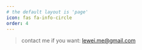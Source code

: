 ```yaml
---
# the default layout is 'page'
icon: fas fa-info-circle
order: 4
---
```


> contact me if you want: lewei.me@gmail.com